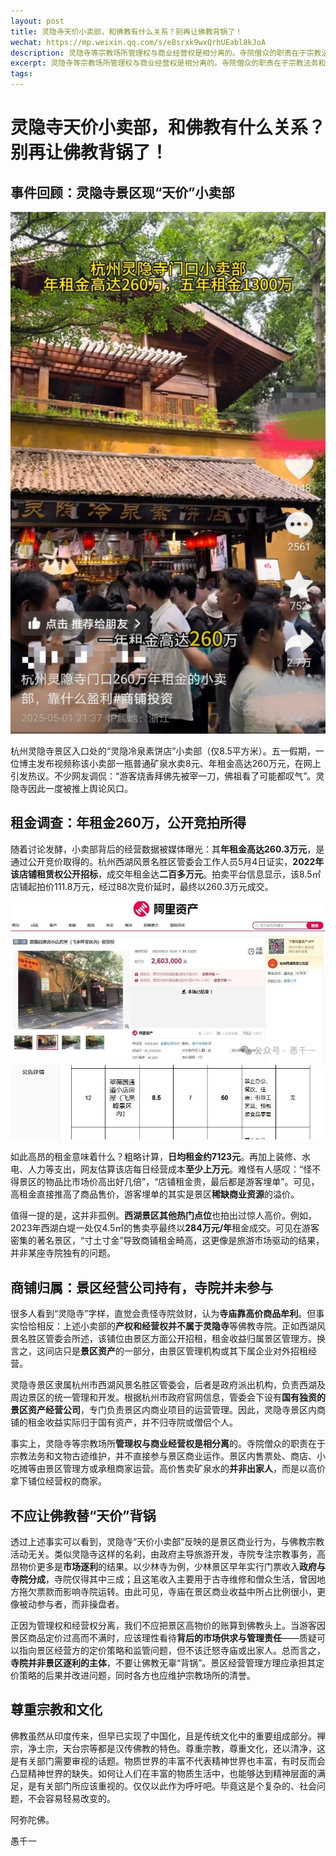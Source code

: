 ```yaml
---
layout: post
title: 灵隐寺天价小卖部，和佛教有什么关系？别再让佛教背锅了！
wechat: https://mp.weixin.qq.com/s/eBsrxk9wxQrhUEabl8kJoA
description: 灵隐寺等宗教场所管理权与商业经营权是相分离的。寺院僧众的职责在于宗教法务和文物古迹维护，并不直接参与景区商业运作。景区内售票处、商店、小吃摊等由景区管理方或承租商家运营。
excerpt: 灵隐寺等宗教场所管理权与商业经营权是相分离的。寺院僧众的职责在于宗教法务和文物古迹维护，并不直接参与景区商业运作。景区内售票处、商店、小吃摊等由景区管理方或承租商家运营。
tags:
---
```


# 灵隐寺天价小卖部，和佛教有什么关系？别再让佛教背锅了！

## 事件回顾：灵隐寺景区现“天价”小卖部

![灵隐寺景区现“天价”小卖部](../images/2025-05-05-12-44-15.png)

杭州灵隐寺景区入口处的“灵隐冷泉素饼店”小卖部（仅8.5平方米）。五一假期，一位博主发布视频称该小卖部一瓶普通矿泉水卖8元、年租金高达260万元，在网上引发热议。不少网友调侃：“游客烧香拜佛先被宰一刀，佛祖看了可能都叹气”。灵隐寺因此一度被推上舆论风口。

## 租金调查：年租金260万，公开竞拍所得

随着讨论发酵，小卖部背后的经营数据被媒体曝光：其**年租金高达260.3万元**，是通过公开竞价取得的。杭州西湖风景名胜区管委会工作人员5月4日证实，**2022年该店铺租赁权公开招标**，成交年租金达**二百多万元**。拍卖平台信息显示，该8.5㎡店铺起拍价111.8万元，经过88次竞价延时，最终以260.3万元成交。

![拍卖平台1](../images/2025-05-05-16-54-49.png)
![拍卖平台2](../images/2025-05-05-12-44-39.png)


如此高昂的租金意味着什么？粗略计算，**日均租金约7123元**。再加上装修、水电、人力等支出，网友估算该店每日经营成本**至少上万元**。难怪有人感叹：“怪不得景区的物品比市场价高出好几倍”，“店铺租金贵，最后都是游客埋单”。可见，高租金直接推高了商品售价，游客埋单的其实是景区**稀缺商业资源**的溢价。

值得一提的是，这并非孤例。**西湖景区其他热门点位**也拍出过惊人高价。例如，2023年西湖白堤一处仅4.5㎡的售卖亭最终以**284万元/年**租金成交。可见在游客密集的著名景区，“寸土寸金”导致商铺租金畸高，这更像是旅游市场驱动的结果，并非某座寺院独有的问题。

## 商铺归属：景区经营公司持有，寺院并未参与

很多人看到“灵隐寺”字样，直觉会责怪寺院敛财，认为**寺庙靠高价商品牟利**。但事实恰恰相反：上述小卖部的**产权和经营权并不属于灵隐寺**等佛教寺院。正如西湖风景名胜区管委会所述，该铺位由景区方面公开招租，租金收益归属景区管理方。换言之，这间店只是**景区资产**的一部分，由景区管理机构或其下属企业对外招租经营。

灵隐寺景区隶属杭州市西湖风景名胜区管委会，后者是政府派出机构，负责西湖及周边景区的统一管理和开发。根据杭州市政府官网信息，管委会下设有**国有独资的景区资产经营公司**，专门负责景区内商业项目的运营管理。因此，灵隐寺景区内商铺的租金收益实际归于国有资产，并不归寺院或僧侣个人。

事实上，灵隐寺等宗教场所**管理权与商业经营权是相分离**的。寺院僧众的职责在于宗教法务和文物古迹维护，并不直接参与景区商业运作。景区内售票处、商店、小吃摊等由景区管理方或承租商家运营。高价售卖矿泉水的**并非出家人**，而是以高价拿下铺位经营权的商家。

## 不应让佛教替“天价”背锅

透过上述事实可以看到，灵隐寺“天价小卖部”反映的是景区商业行为，与佛教宗教活动无关。类似灵隐寺这样的名刹，由政府主导旅游开发，寺院专注宗教事务，高昂物价更多是**市场逐利**的结果。以少林寺为例，少林景区早年实行门票收入**政府与寺院分成**，寺院仅得其中三成；且这笔收入主要用于古寺维修和僧众生活，曾因地方拖欠票款而影响寺院运转。由此可见，寺庙在景区商业收益中所占比例很小，更像被动参与者，而非操盘者。

正因为管理权和经营权分离，我们不应把景区高物价的账算到佛教头上。当游客因景区商品定价过高而不满时，应该理性看待**背后的市场供求与管理责任**——质疑可以指向景区经营方的定价策略和监管问题，但不该迁怒寺庙或出家人。总而言之，**寺院并非景区逐利的主体**，不要让佛教无辜“背锅”。景区经营管理方理应承担其定价策略的后果并改进问题，同时各方也应维护宗教场所的清誉。

## 尊重宗教和文化

佛教虽然从印度传来，但早已实现了中国化，且是传统文化中的重要组成部分。禅宗，净土宗，天台宗等都是汉传佛教的特色。尊重宗教，尊重文化，还以清净，这是有关部门需要审视的话题。物质世界的丰富不代表精神世界也丰富，有时反而会凸显精神世界的缺失。如何让人们在丰富的物质生活中，也能够达到精神层面的满足，是有关部门所应该重视的。仅仅以此作为呼吁吧。毕竟这是个复杂的、社会问题，不会容易轻易改变的。


阿弥陀佛。

愚千一

